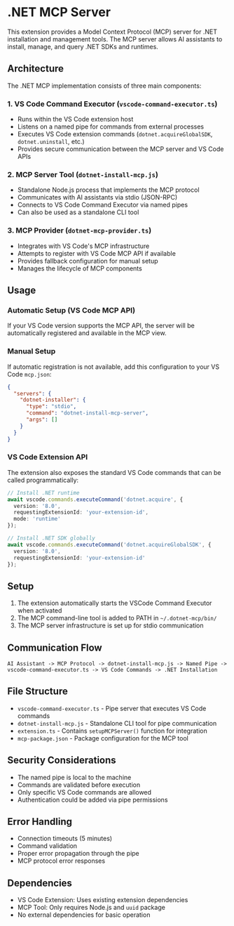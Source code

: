 # .NET MCP Server

This extension provides a Model Context Protocol (MCP) server for .NET installation and management tools. The MCP server allows AI assistants to install, manage, and query .NET SDKs and runtimes.

## Architecture

The .NET MCP implementation consists of three main components:

### 1. VS Code Command Executor (`vscode-command-executor.ts`)
- Runs within the VS Code extension host
- Listens on a named pipe for commands from external processes
- Executes VS Code extension commands (`dotnet.acquireGlobalSDK`, `dotnet.uninstall`, etc.)
- Provides secure communication between the MCP server and VS Code APIs

### 2. MCP Server Tool (`dotnet-install-mcp.js`)
- Standalone Node.js process that implements the MCP protocol
- Communicates with AI assistants via stdio (JSON-RPC)
- Connects to VS Code Command Executor via named pipes
- Can also be used as a standalone CLI tool

### 3. MCP Provider (`dotnet-mcp-provider.ts`)
- Integrates with VS Code's MCP infrastructure
- Attempts to register with VS Code MCP API if available
- Provides fallback configuration for manual setup
- Manages the lifecycle of MCP components

## Usage

### Automatic Setup (VS Code MCP API)
If your VS Code version supports the MCP API, the server will be automatically registered and available in the MCP view.

### Manual Setup
If automatic registration is not available, add this configuration to your VS Code `mcp.json`:

```json
{
  "servers": {
    "dotnet-installer": {
      "type": "stdio",
      "command": "dotnet-install-mcp-server",
      "args": []
    }
  }
}
```

### VS Code Extension API
The extension also exposes the standard VS Code commands that can be called programmatically:

```typescript
// Install .NET runtime
await vscode.commands.executeCommand('dotnet.acquire', {
  version: '8.0',
  requestingExtensionId: 'your-extension-id',
  mode: 'runtime'
});

// Install .NET SDK globally
await vscode.commands.executeCommand('dotnet.acquireGlobalSDK', {
  version: '8.0',
  requestingExtensionId: 'your-extension-id'
});
```

## Setup

1. The extension automatically starts the VSCode Command Executor when activated
2. The MCP command-line tool is added to PATH in `~/.dotnet-mcp/bin/`
3. The MCP server infrastructure is set up for stdio communication

## Communication Flow

```
AI Assistant -> MCP Protocol -> dotnet-install-mcp.js -> Named Pipe -> vscode-command-executor.ts -> VS Code Commands -> .NET Installation
```

## File Structure

- `vscode-command-executor.ts` - Pipe server that executes VS Code commands
- `dotnet-install-mcp.js` - Standalone CLI tool for pipe communication
- `extension.ts` - Contains `setupMCPServer()` function for integration
- `mcp-package.json` - Package configuration for the MCP tool

## Security Considerations

- The named pipe is local to the machine
- Commands are validated before execution
- Only specific VS Code commands are allowed
- Authentication could be added via pipe permissions

## Error Handling

- Connection timeouts (5 minutes)
- Command validation
- Proper error propagation through the pipe
- MCP protocol error responses

## Dependencies

- VS Code Extension: Uses existing extension dependencies
- MCP Tool: Only requires Node.js and `uuid` package
- No external dependencies for basic operation
